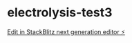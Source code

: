 # electrolysis-test3

[Edit in StackBlitz next generation editor ⚡️](https://stackblitz.com/~/github.com/hamisbela/electrolysis-test3)